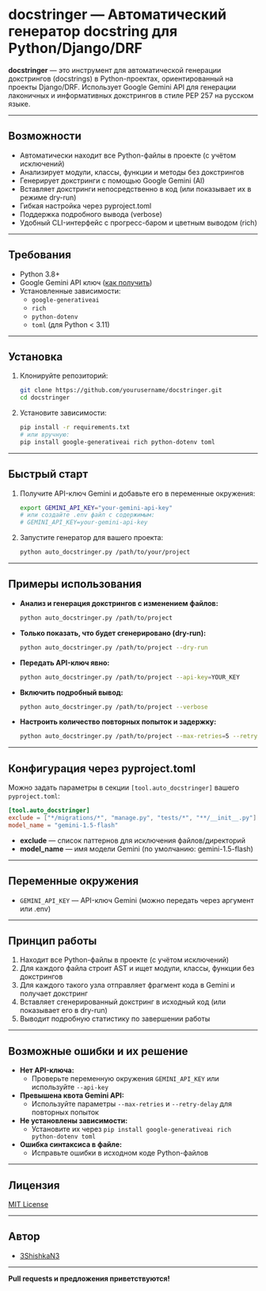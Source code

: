 # docstringer — Автоматический генератор docstring для Python/Django/DRF

**docstringer** — это инструмент для автоматической генерации докстрингов (docstrings) в Python-проектах, ориентированный на проекты Django/DRF. Использует Google Gemini API для генерации лаконичных и информативных докстрингов в стиле PEP 257 на русском языке.

---

## Возможности

- Автоматически находит все Python-файлы в проекте (с учётом исключений)
- Анализирует модули, классы, функции и методы без докстрингов
- Генерирует докстринги с помощью Google Gemini (AI)
- Вставляет докстринги непосредственно в код (или показывает их в режиме dry-run)
- Гибкая настройка через pyproject.toml
- Поддержка подробного вывода (verbose)
- Удобный CLI-интерфейс с прогресс-баром и цветным выводом (rich)

---

## Требования

- Python 3.8+
- Google Gemini API ключ ([как получить](https://ai.google.dev/))
- Установленные зависимости:
  - `google-generativeai`
  - `rich`
  - `python-dotenv`
  - `toml` (для Python < 3.11)

---

## Установка

1. Клонируйте репозиторий:
   ```bash
   git clone https://github.com/yourusername/docstringer.git
   cd docstringer
   ```
2. Установите зависимости:
   ```bash
   pip install -r requirements.txt
   # или вручную:
   pip install google-generativeai rich python-dotenv toml
   ```

---

## Быстрый старт

1. Получите API-ключ Gemini и добавьте его в переменные окружения:
   ```bash
   export GEMINI_API_KEY="your-gemini-api-key"
   # или создайте .env файл с содержимым:
   # GEMINI_API_KEY=your-gemini-api-key
   ```
2. Запустите генератор для вашего проекта:
   ```bash
   python auto_docstringer.py /path/to/your/project
   ```

---

## Примеры использования

- **Анализ и генерация докстрингов с изменением файлов:**
  ```bash
  python auto_docstringer.py /path/to/project
  ```
- **Только показать, что будет сгенерировано (dry-run):**
  ```bash
  python auto_docstringer.py /path/to/project --dry-run
  ```
- **Передать API-ключ явно:**
  ```bash
  python auto_docstringer.py /path/to/project --api-key=YOUR_KEY
  ```
- **Включить подробный вывод:**
  ```bash
  python auto_docstringer.py /path/to/project --verbose
  ```
- **Настроить количество повторных попыток и задержку:**
  ```bash
  python auto_docstringer.py /path/to/project --max-retries=5 --retry-delay=60
  ```

---

## Конфигурация через pyproject.toml

Можно задать параметры в секции `[tool.auto_docstringer]` вашего `pyproject.toml`:

```toml
[tool.auto_docstringer]
exclude = ["*/migrations/*", "manage.py", "tests/*", "**/__init__.py"]
model_name = "gemini-1.5-flash"
```

- **exclude** — список паттернов для исключения файлов/директорий
- **model_name** — имя модели Gemini (по умолчанию: gemini-1.5-flash)

---

## Переменные окружения

- `GEMINI_API_KEY` — API-ключ Gemini (можно передать через аргумент или .env)

---

## Принцип работы

1. Находит все Python-файлы в проекте (с учётом исключений)
2. Для каждого файла строит AST и ищет модули, классы, функции без докстрингов
3. Для каждого такого узла отправляет фрагмент кода в Gemini и получает докстринг
4. Вставляет сгенерированный докстринг в исходный код (или показывает его в dry-run)
5. Выводит подробную статистику по завершении работы

---

## Возможные ошибки и их решение

- **Нет API-ключа:**
  - Проверьте переменную окружения `GEMINI_API_KEY` или используйте `--api-key`
- **Превышена квота Gemini API:**
  - Используйте параметры `--max-retries` и `--retry-delay` для повторных попыток
- **Не установлены зависимости:**
  - Установите их через `pip install google-generativeai rich python-dotenv toml`
- **Ошибка синтаксиса в файле:**
  - Исправьте ошибки в исходном коде Python-файлов

---

## Лицензия

[MIT License](LICENSE)

---

## Автор

- [3ShishkaN3](https://github.com/3ShishkaN3)

---

**Pull requests и предложения приветствуются!**
